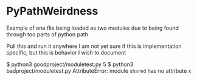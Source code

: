 # PyPathWeirdness
Example of one file being loaded as two modules due to being found through too parts of python path

Pull this and run it anywhere
I am not yet sure if this is implementation specific, but this is behavior I wish to document

$ python3 goodproject/moduletest.py 
5
$ python3 badproject/moduletest.py
AttributeError: module `shared` has no attribute `x`
